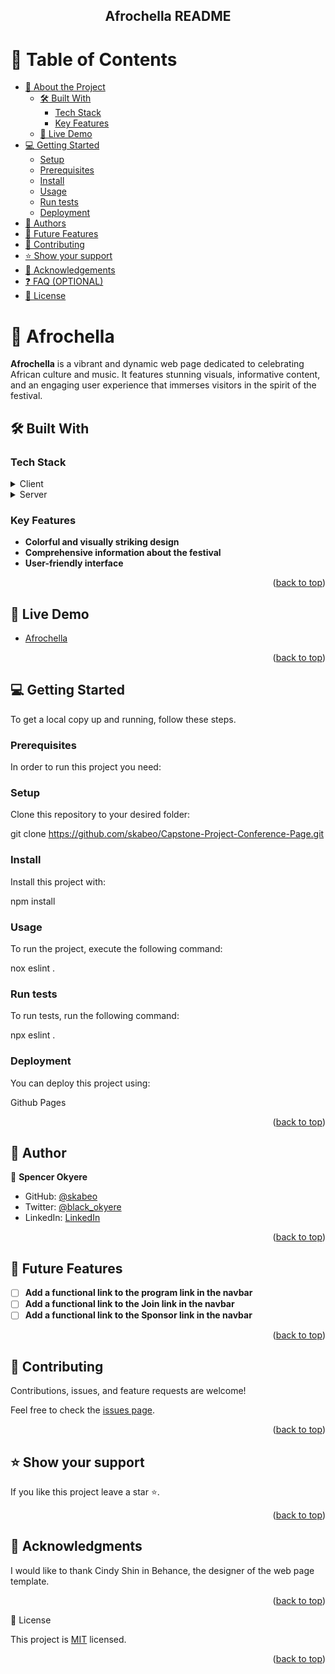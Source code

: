 <h2 align="center">Afrochella README</h2>

# 📗 Table of Contents

- [📖 About the Project](#about-project)
  - [🛠 Built With](#built-with)
    - [Tech Stack](#tech-stack)
    - [Key Features](#key-features)
  - [🚀 Live Demo](#live-demo)
- [💻 Getting Started](#getting-started)
  - [Setup](#setup)
  - [Prerequisites](#prerequisites)
  - [Install](#install)
  - [Usage](#usage)
  - [Run tests](#run-tests)
  - [Deployment](#triangular_flag_on_post-deployment)
- [👥 Authors](#authors)
- [🔭 Future Features](#future-features)
- [🤝 Contributing](#contributing)
- [⭐️ Show your support](#support)
- [🙏 Acknowledgements](#acknowledgements)
- [❓ FAQ (OPTIONAL)](#faq)
- [📝 License](#license)


# 📖 Afrochella <a name="about-project"></a>

**Afrochella** is a vibrant and dynamic web page dedicated to celebrating African culture and music. It features stunning visuals, informative content, and an engaging user experience that immerses visitors in the spirit of the festival.

## 🛠 Built With <a name="built-with"></a>

### Tech Stack <a name="tech-stack"></a>

<details>
  <summary>Client</summary>
  <ul>
    <li><a href="https://reactjs.org/">HTML</a></li>
  </ul>
</details>

<details>
  <summary>Server</summary>
  <ul>
    <li><a href="https://expressjs.com/">Github Pages</a></li>
  </ul>
</details>

### Key Features <a name="key-features"></a>

- **Colorful and visually striking design**
- **Comprehensive information about the festival**
- **User-friendly interface**

<p align="right">(<a href="#readme-top">back to top</a>)</p>

## 🚀 Live Demo <a name="live-demo"></a>

- [Afrochella](https://skabeo.github.io/Capstone-Project-Conference-Page/)

<p align="right">(<a href="#readme-top">back to top</a>)</p>

## 💻 Getting Started <a name="getting-started"></a>

To get a local copy up and running, follow these steps.

### Prerequisites

In order to run this project you need:

### Setup

Clone this repository to your desired folder:

git clone https://github.com/skabeo/Capstone-Project-Conference-Page.git

### Install

Install this project with:

npm install

### Usage

To run the project, execute the following command:

nox eslint .

### Run tests

To run tests, run the following command:

npx eslint .

### Deployment

You can deploy this project using:

Github Pages

<p align="right">(<a href="#readme-top">back to top</a>)</p>

## 👥 Author <a name="authors"></a>


👤 **Spencer Okyere**

- GitHub: [@skabeo](https://github.com/skabeo)
- Twitter: [@black_okyere](https://twitter.com/black_okyere)
- LinkedIn: [LinkedIn](https://linkedin.com/in/okyere-spencer-9b602623b)

<p align="right">(<a href="#readme-top">back to top</a>)</p>


## 🔭 Future Features <a name="future-features"></a>

- [ ] **Add a functional link to the program link in the navbar**
- [ ] **Add a functional link to the Join link in the navbar**
- [ ] **Add a functional link to the Sponsor link in the navbar**

<p align="right">(<a href="#readme-top">back to top</a>)</p>


## 🤝 Contributing <a name="contributing"></a>

Contributions, issues, and feature requests are welcome!

Feel free to check the [issues page](https://github.com/skabeo/Capstone-Project-Conference-Page/issues).

<p align="right">(<a href="#readme-top">back to top</a>)</p>


## ⭐️ Show your support <a name="support"></a>


If you like this project leave a star ⭐️.

<p align="right">(<a href="#readme-top">back to top</a>)</p>


## 🙏 Acknowledgments <a name="acknowledgements"></a>


I would like to thank Cindy Shin in Behance, the designer of the web page template.

<p align="right">(<a href="#readme-top">back to top</a>)</p



## 📝 License <a name="license"></a>

This project is [MIT](https://github.com/skabeo/Capstone-Project-Conference-Page/blob/master/MIT.md) licensed.


<p align="right">(<a href="#readme-top">back to top</a>)</p>

